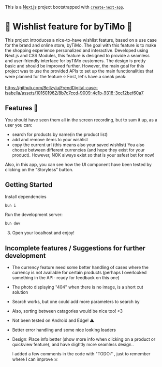 This is a [Next.js](https://nextjs.org/) project bootstrapped with [`create-next-app`](https://github.com/vercel/next.js/tree/canary/packages/create-next-app).

# 💫 **Wishlist feature for byTiMo** 💫 

 This project introduces a nice-to-have wishlist feature, based on a use case for the brand and online store, byTiMo. The goal with this 
 feature is to make the shopping experience personalized and interactive. 
 Developed using Next.js and CSS Modules, this feature is designed to provide a seamless and user-friendly interface for byTiMo 
 customers. The design is pretty basic and should be improved further. However, the main goal for this project was to use the provided 
 APIs to set up the main functionalities that were planned for the feature ⭐️ First, let's have a sneak peak:


https://github.com/Bellzylu/FrendDigital-case-isabella/assets/101601962/8b7c7ccd-9009-4c1b-9318-3cc12bef60a7


 

 ## **Features** 🎪
 You should have seen them all in the screen recording, but to sum it up,
 as a user you can:
 
 * search for products by name(in the product list)
 * add and remove items to your wishlist
 * copy the current url (this means also your saved wishlist)
You also choose between different currencies (and hope they exist for your product).
   However, NOK always exist so that is your safest bet for now! 
 
Also, in this app, you can see how the UI component have been tested by clicking on the "Storyless" button.

## Getting Started

Install dependencies

```bash
bun i
```

Run the development server:

```bash
bun dev
```

3. Open your localhost and enjoy!


## Incomplete features / Suggestions for further development

*  The currency feature need some better handling of cases where the currency is not available for certain products (perhaps I overlooked something in the API- ready for feedback on this one)

*  The photo displaying "404" when there is no image, is a short cut solution
*  Search works, but one could add more parameters to search by
*  Also, sorting between catagories would be nice too! <3 
*  Not been tested on Android and Edge! ⚠️ 
*  Better error handling and some nice looking loaders
*  Design: Place info better (show more info when clicking on a product or quickview feature), and have slightly more seamless design.. 

   I added a few comments in the code with "TODO:" , just to remember where I can improve ☠️ 







